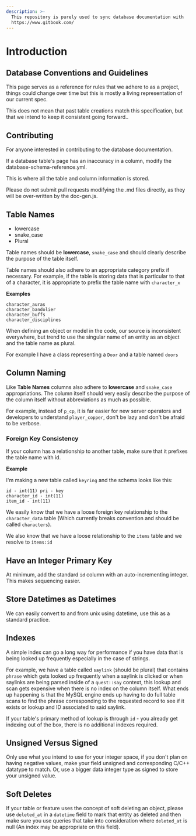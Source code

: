 ```yaml
---
description: >-
  This repository is purely used to sync database documentation with
  https://www.gitbook.com/
---
```


# Introduction

## Database Conventions and Guidelines

This page serves as a reference for rules that we adhere to as a project, things could change over time but this is mostly a living representation of our current spec.

This does not mean that past table creations match this specification, but that we intend to keep it consistent going forward..

## Contributing

For anyone interested in contributing to the database documentation.

If a database table's page has an inaccuracy in a column, modify the database-schema-reference.yml.

This is where all the table and column information is stored.

Please do not submit pull requests modifying the .md files directly, as they will be over-written by the doc-gen.js.

## Table Names

* lowercase
* snake\_case
* Plural

Table names should be **lowercase**, `snake_case` and should clearly describe the purpose of the table itself.

Table names should also adhere to an appropriate category prefix if necessary. For example, if the table is storing data that is particular to that of a character, it is appropriate to prefix the table name with `character_x`

**Examples**

```
character_auras
character_bandolier
character_buffs
character_disciplines
```

When defining an object or model in the code, our source is inconsistent everywhere, but trend to use the singular name of an entity as an object and the table name as plural.

For example I have a class representing a `Door` and a table named `doors`

## Column Naming

Like **Table Names** columns also adhere to **lowercase** and `snake_case` appropriations. The column itself should very easily describe the purpose of the column itself without abbreviations as much as possible.

For example, instead of `p_cp`, it is far easier for new server operators and developers to understand `player_copper`, don't be lazy and don't be afraid to be verbose.

### Foreign Key Consistency

If your column has a relationship to another table, make sure that it prefixes the table name with id.

**Example**

I'm making a new table called `keyring` and the schema looks like this:

```
id - int(11) pri - key
character_id - int(11)
item_id - int(11)
```

We easily know that we have a loose foreign key relationship to the `character_data` table (Which currently breaks convention and should be called `characters`).

We also know that we have a loose relationship to the `items` table and we resolve to `items:id`

## Have an Integer Primary Key

At minimum, add the standard `id` column with an auto-incrementing integer. This makes sequencing easier.

## Store Datetimes as Datetimes

We can easily convert to and from unix using datetime, use this as a standard practice.

## Indexes

A simple index can go a long way for performance if you have data that is being looked up frequently especially in the case of strings.

For example, we have a table called `saylink` (should be plural) that contains `phrase` which gets looked up frequently when a saylink is clicked or when saylinks are being parsed inside of a `quest::say` context, this lookup and scan gets expensive when there is no index on the column itself. What ends up happening is that the MySQL engine ends up having to do full table scans to find the phrase corresponding to the requested record to see if it exists or lookup and ID associated to said saylink.

If your table's primary method of lookup is through `id` - you already get indexing out of the box, there is no additional indexes required.

## Unsigned Versus Signed

Only use what you intend to use for your integer space, if you don't plan on having negative values, make your field unsigned and corresponding C/C++ datatype to match. Or, use a bigger data integer type as signed to store your unsigned value.

## Soft Deletes

If your table or feature uses the concept of soft deleting an object, please use `deleted_at` in a `datetime` field to mark that entity as deleted and then make sure you use queries that take into consideration where `deleted_at` is null (An index may be appropriate on this field).
